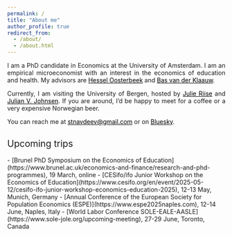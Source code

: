 ```yaml
---
permalink: /
title: "About me"
author_profile: true
redirect_from: 
  - /about/
  - /about.html
---
```


<p align="justify">  
I am a PhD candidate in Economics at the University of Amsterdam. I am an empirical microeconomist with an interest in the economics of education and health. My advisors are <a href="https://oosterbeek.economists.nl" style="color: black;">Hessel Oosterbeek</a> and <a href="https://research.vu.nl/en/persons/bas-van-der-klaauw" style="color: black;">Bas van der Klaauw</a>.
</p>
<p align="justify">
   Currently, I am visiting the University of Bergen, hosted by <a href="https://sites.google.com/site/riisejulie" style="color: black;">Julie Riise</a> and <a href="https://sites.google.com/site/julianvedelerjohnsen/" style="color: black;">Julian V. Johnsen</a>. If you are around, I’d be happy to meet for a coffee or a very expensive Norwegian beer.
</p>
<p align="justify">
You can reach me at <a href="mailto:stnavdeev@gmail.com" style="color: black;">stnavdeev@gmail.com</a> or on <a href="https://bsky.app/profile/stnavdeev.com" style="color: black;">Bluesky</a>. 
</p>

<h2 style="margin-top: 30px; font-weight: normal;">Upcoming trips</h2>
- [Brunel PhD Symposium on the Economics of Education](https://www.brunel.ac.uk/economics-and-finance/research-and-phd-programmes), 19 March, online
- [CESifo/ifo Junior Workshop on the Economics of Education](https://www.cesifo.org/en/event/2025-05-12/cesifo-ifo-junior-workshop-economics-education-2025), 12-13 May, Munich, Germany
- [Annual Conference of the European Society for Population Economics (ESPE)](https://www.espe2025naples.com), 12-14 June, Naples, Italy
- [World Labor Conference SOLE-EALE-AASLE](https://www.sole-jole.org/upcoming-meeting), 27-29 June, Toronto, Canada

